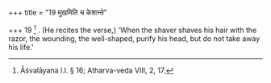+++
title = "19 मुखमिति च केशान्ते"

+++
19 [^6] . (He recites the verse,) 'When the shaver shaves his hair with the razor, the wounding, the well-shaped, purify his head, but do not take away his life.'


[^6]:  Āśvalāyana l.l. § 16; Atharva-veda VIII, 2, 17.

